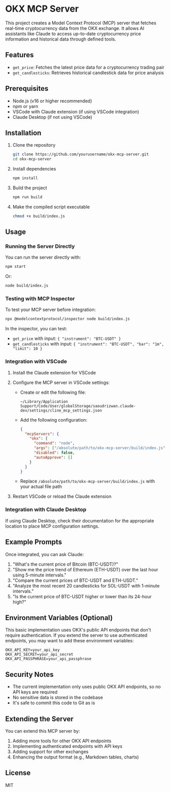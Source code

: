 # OKX MCP Server

This project creates a Model Context Protocol (MCP) server that fetches real-time cryptocurrency data from the OKX exchange. It allows AI assistants like Claude to access up-to-date cryptocurrency price information and historical data through defined tools.

## Features

- `get_price`: Fetches the latest price data for a cryptocurrency trading pair
- `get_candlesticks`: Retrieves historical candlestick data for price analysis

## Prerequisites

- Node.js (v16 or higher recommended)
- npm or yarn
- VSCode with Claude extension (if using VSCode integration)
- Claude Desktop (if not using VSCode)

## Installation

1. Clone the repository

   ```bash
   git clone https://github.com/yourusername/okx-mcp-server.git
   cd okx-mcp-server
   ```

2. Install dependencies

   ```bash
   npm install
   ```

3. Build the project

   ```bash
   npm run build
   ```

4. Make the compiled script executable
   ```bash
   chmod +x build/index.js
   ```

## Usage

### Running the Server Directly

You can run the server directly with:

```bash
npm start
```

Or:

```bash
node build/index.js
```

### Testing with MCP Inspector

To test your MCP server before integration:

```bash
npx @modelcontextprotocol/inspector node build/index.js
```

In the inspector, you can test:

- `get_price` with input: `{ "instrument": "BTC-USDT" }`
- `get_candlesticks` with input: `{ "instrument": "BTC-USDT", "bar": "1m", "limit": 10 }`

### Integration with VSCode

1. Install the Claude extension for VSCode
2. Configure the MCP server in VSCode settings:

   - Create or edit the following file:
     ```
     ~/Library/Application Support/Code/User/globalStorage/saoudrizwan.claude-dev/settings/cline_mcp_settings.json
     ```
   - Add the following configuration:
     ```json
     {
       "mcpServers": {
         "okx": {
           "command": "node",
           "args": ["/absolute/path/to/okx-mcp-server/build/index.js"],
           "disabled": false,
           "autoApprove": []
         }
       }
     }
     ```
   - Replace `/absolute/path/to/okx-mcp-server/build/index.js` with your actual file path

3. Restart VSCode or reload the Claude extension

### Integration with Claude Desktop

If using Claude Desktop, check their documentation for the appropriate location to place MCP configuration settings.

## Example Prompts

Once integrated, you can ask Claude:

1. "What's the current price of Bitcoin (BTC-USDT)?"
2. "Show me the price trend of Ethereum (ETH-USDT) over the last hour using 5-minute intervals."
3. "Compare the current prices of BTC-USDT and ETH-USDT."
4. "Analyze the most recent 20 candlesticks for SOL-USDT with 1-minute intervals."
5. "Is the current price of BTC-USDT higher or lower than its 24-hour high?"

## Environment Variables (Optional)

This basic implementation uses OKX's public API endpoints that don't require authentication. If you extend the server to use authenticated endpoints, you may want to add these environment variables:

```
OKX_API_KEY=your_api_key
OKX_API_SECRET=your_api_secret
OKX_API_PASSPHRASE=your_api_passphrase
```

## Security Notes

- The current implementation only uses public OKX API endpoints, so no API keys are required
- No sensitive data is stored in the codebase
- It's safe to commit this code to Git as is

## Extending the Server

You can extend this MCP server by:

1. Adding more tools for other OKX API endpoints
2. Implementing authenticated endpoints with API keys
3. Adding support for other exchanges
4. Enhancing the output format (e.g., Markdown tables, charts)

## License

MIT

